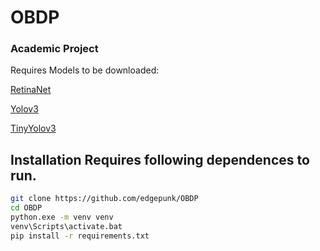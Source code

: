 # OBDP 
### Academic Project 

Requires Models to be downloaded:

[RetinaNet](https://github.com/OlafenwaMoses/ImageAI/releases/download/3.0.0-pretrained/retinanet_resnet50_fpn_coco-eeacb38b.pth)

[Yolov3](https://github.com/OlafenwaMoses/ImageAI/releases/download/3.0.0-pretrained/yolov3.pt)

[TinyYolov3](https://github.com/OlafenwaMoses/ImageAI/releases/download/3.0.0-pretrained/tiny-yolov3.pt)

## Installation Requires following dependences to run. 
```sh 
git clone https://github.com/edgepunk/OBDP
cd OBDP 
python.exe -m venv venv 
venv\Scripts\activate.bat 
pip install -r requirements.txt 
```
